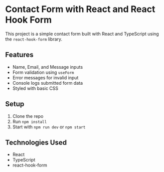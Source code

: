# Contact Form with React and React Hook Form

This project is a simple contact form built with React and TypeScript using the `react-hook-form` library.

## Features

- Name, Email, and Message inputs
- Form validation using `useForm`
- Error messages for invalid input
- Console logs submitted form data
- Styled with basic CSS

## Setup

1. Clone the repo
2. Run `npm install`
3. Start with `npm run dev` or `npm start`

## Technologies Used

- React
- TypeScript
- react-hook-form
